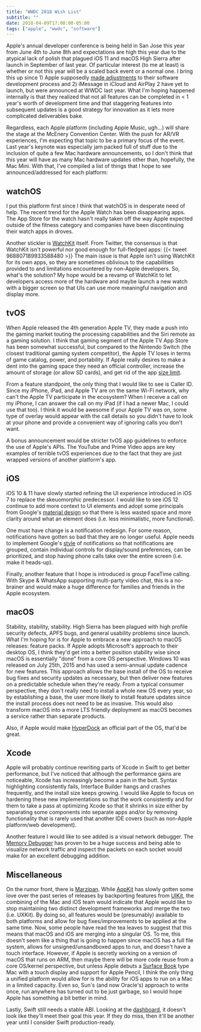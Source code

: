 ```yaml
---
title: "WWDC 2018 Wish List"
subtitle: ""
date: 2018-04-09T17:00:00-05:00
tags: ["apple", "wwdc", "software"]
---
```


Apple's annual developer conference is being held in San Jose this year from June 4th to June 8th and expectations are high this year due to the atypical lack of polish that plagued iOS 11 and macOS High Sierra after launch in September of last year. Of particular interest (to me at least) is whether or not this year will be a scaled back event or a normal one. I bring this up since 1) Apple supposedly [made adjustments](https://www.reuters.com/article/us-apple-cyber/apple-to-audit-development-processes-after-mac-bug-discovered-idUSKBN1DT2TJ) to their software development process and 2) iMessage in iCloud and AirPlay 2 have yet to launch, but were announced at WWDC last year. What I'm hoping happened internally is that they realized that not all features can be completed in < 1 year's worth of development time and that staggering features into subsequent updates is a good strategy for innovation as it lets more complicated deliverables bake.

Regardless, each Apple platform (including Apple Music, ugh...) will share the stage at the McEnery Convention Center. With the push for AR/VR experiences, I'm expecting that topic to be a primary focus of the event. Last year's keynote was especially jam packed full of stuff due to the inclusion of quite a few Mac hardware announcements, so I don't think that this year will have as many Mac hardware updates other than, hopefully, the Mac Mini. With that, I've compiled a list of things that I hope to see announced/addressed for each platform:

## watchOS
I put this platform first since I think that watchOS is in desperate need of help. The recent trend for the Apple Watch has been disappearing apps. The App Store for the watch hasn't really taken off the way Apple expected outside of the fitness category and companies have been discontinuing their watch apps in droves. 

Another stickler is [WatchKit](https://developer.apple.com/documentation/watchkit?language=objc) itself. From Twitter, the consensus is that WatchKit isn't powerful nor good enough for full-fledged apps:
{{< tweet 968807189933588480 >}}
The main issue is that Apple isn't using WatchKit for its own apps, so they are sometimes oblivious to the capabilities provided to and limitations encountered by non-Apple developers. So, what's the solution? My hope would be a revamp of WatchKit to let developers access more of the hardware and maybe launch a new watch with a bigger screen so that UIs can use more meaningful navigation and display more.

## tvOS
When Apple released the 4th generation Apple TV, they made a push into the gaming market touting the processing capabilities and the Siri remote as a gaming solution. I think that gaming segment of the Apple TV App Store has been somewhat successful, but compared to the Nintendo Switch (the closest traditional gaming system competitor), the Apple TV loses in terms of game catalog, power, and portability. If Apple really desires to make a dent into the gaming space they need an official controller, increase the amount of storage (or allow SD cards), and get rid of the app [size limit](https://developer.apple.com/library/content/documentation/General/Conceptual/AppleTV_PG/OnDemandResources.html).

From a feature standpoint, the only thing that I would like to see is Caller ID. Since my iPhone, iPad, and Apple TV are on the same Wi-Fi network, why can't the Apple TV participate in the ecosystem? When I receive a call on my iPhone, I can answer the call on my iPad (if I had a newer Mac, I could use that too). I think it would be awesome if your Apple TV was on, some type of overlay would appear with the call details so you didn't have to look at your phone and provide a convenient way of ignoring calls you don't want.

A bonus announcement would be stricter tvOS app guidelines to enforce the use of Apple's APIs. The YouTube and Prime Video apps are key examples of terrible tvOS experiences due to the fact that they are just wrapped versions of another platform's app.

## iOS
iOS 10 & 11 have slowly started refining the UI experience introduced in iOS 7 to replace the skeuomorphic predecessor. I would like to see iOS 12 continue to add more context to UI elements and adopt some principals from Google's [material design](https://material.io/guidelines/) so that there is less wasted space and more clarity around what an element does (i.e. less minimalistic, more functional).

One must have change is a notification redesign. For some reason, notifications have gotten so bad that they are no longer useful. Apple needs to implement Google's [style](https://developer.android.com/guide/topics/ui/notifiers/notifications.html) of notifications so that notifications are grouped, contain individual controls for display/sound preferences, can be prioritized, and stop having phone calls take over the entire screen (i.e. make it heads-up).

Finally, another feature that I hope is introduced is group FaceTime calling. With Skype & WhatsApp supporting multi-party video chat, this is a no-brainer and would make a huge difference for families and friends in the Apple ecosystem.

## macOS
Stability, stability, stability. High Sierra has been plagued with high profile security defects, APFS bugs, and general usability problems since launch. What I'm hoping for is for Apple to embrace a new approach to macOS releases: feature packs. If Apple adopts Microsoft's approach to their desktop OS, I think they'd get into a better position stability wise since macOS is essentially "done" from a core OS perspective. Windows 10 was released on July 25th, 2015 and has used a semi-annual update cadence for new features. This approach allows the base install of the OS to receive bug fixes and security updates as necessary, but then deliver new features on a predictable schedule when they're ready. From a typical consumer perspective, they don't really need to install a whole new OS every year, so by establishing a base, the user more likely to install feature updates since the install process does not need to be as invasive. This would also transform macOS into a more LTS friendly deployment as macOS becomes a service rather than separate products.

Also, if Apple would make [HyperDock](https://bahoom.com/hyperdock/) an official part of the OS, that'd be great.

## Xcode
Apple will probably continue rewriting parts of Xcode in Swift to get better performance, but I've noticed that although the performance gains are noticeable, Xcode has increasingly become a pain in the butt. Syntax highlighting consistently fails, Interface Builder hangs and crashes frequently, and the install size keeps growing. I would like Apple to focus on hardening these new implementations so that the work consistently and for them to take a pass at optimizing Xcode so that it shrinks in size either by separating some components into separate apps and/or by removing functionality that is rarely used that another IDE covers (such as non-Apple platform/web development).

Another feature I would like to see added is a visual network debugger. The [Memory Debugger](https://developer.apple.com/videos/play/wwdc2016/410/) has proven to be a huge success and being able to visualize network traffic and inspect the packets on each socket would make for an excellent debugging addition.

## Miscellaneous
On the rumor front, there is [Marzipan](https://daringfireball.net/2017/12/marzipan). While [AppKit](https://developer.apple.com/documentation/appkit?language=objc) has slowly gotten some love over the past series of releases by backporting features from [UIKit](https://developer.apple.com/documentation/uikit?language=objc), the combining of the Mac and iOS team would indicate that Apple would like to stop maintaining two distinct development frameworks and merge the two (i.e. UXKit). By doing so, all features would be (presumably) available to both platforms and allow for bug fixes/improvements to be applied at the same time. Now, some people have read the tea leaves to suggest that this means that macOS and iOS are merging into a singular OS. To me, this doesn't seem like a thing that is going to happen since macOS has a full file system, allows for unsigned/unsandboxed apps to run, and doesn't have a touch interface. However, if Apple is secretly working on a version of macOS that runs on ARM, then maybe there will be more code reuse from a core OS/kernel perspective, but unless Apple debuts a [Surface Book](https://en.wikipedia.org/wiki/Surface_Book) type Mac with a touch display and support for Apple Pencil, I think the only thing a unified platform would allow for is the ability for iOS apps to run on a Mac in a limited capacity. Even so, Sun's (and now Oracle's) approach to write once, run anywhere has turned out to be just garbage, so I would hope Apple has something a bit better in mind.

Lastly, Swift still needs a stable ABI. Looking at the [dashboard](https://swift.org/abi-stability/), it doesn't look like they'll meet their goal this year. If they do miss, then it'll be another year until I consider Swift production-ready.
